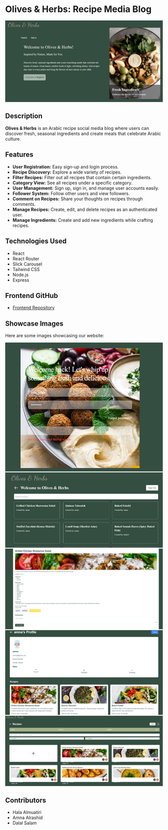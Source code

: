 # Olives & Herbs: Recipe Media Blog
![Display](Olives&Herbs-Display.png)
## Description
**Olives & Herbs** is an Arabic recipe social media blog where users can discover fresh, seasonal ingredients and create meals that celebrate Arabic culture.

## Features
- **User Registration:** Easy sign-up and login process.
- **Recipe Discovery:** Explore a wide variety of recipes.
- **Filter Recipes:** Filter out all recipes that contain certain ingredients.
- **Category View:** See all recipes under a specific category.
- **User Management:** Sign up, sign in, and manage user accounts easily.
- **Follower System:** Follow other users and view followers.
- **Comment on Recipes:** Share your thoughts on recipes through comments.
- **Manage Recipes:** Create, edit, and delete recipes as an authenticated user.
- **Manage Ingredients:** Create and add new ingredients while crafting recipes.

## Technologies Used
- React
- React Router
- Slick Carousel
- Tailwind CSS
- Node.js
- Express

## Frontend GitHub 
- [Frontend Repository](https://github.com/halacoded/Olives-Herbs-Recipe-Media-Blog)

## Showcase Images
Here are some images showcasing our website:

![Sign In](Olives&Herbs-signin.png)
![Home](Olives&Herbs-home.png)
![Recipe](Olives&Herbs-recipe.png)
![Account](Olives&Herbs-account.png)
![Create](Olives&Herbs-create.png)

## Contributors
- Hala Almuatiri
- Amna Alrashid
- Dalal Salam
